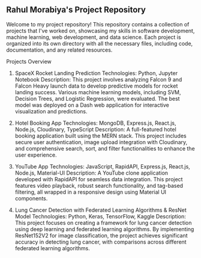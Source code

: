 ## Rahul Morabiya's Project Repository

Welcome to my project repository! This repository contains a collection of projects that I've worked on, showcasing my skills in software development, machine learning, web development, and data science. Each project is organized into its own directory with all the necessary files, including code, documentation, and any related resources.

Projects Overview
1. SpaceX Rocket Landing Prediction
Technologies: Python, Jupyter Notebook
Description:
This project involves analyzing Falcon 9 and Falcon Heavy launch data to develop predictive models for rocket landing success. Various machine learning models, including SVM, Decision Trees, and Logistic Regression, were evaluated. The best model was deployed on a Dash web application for interactive visualization and predictions.


2. Hotel Booking App
Technologies: MongoDB, Express.js, React.js, Node.js, Cloudinary, TypeScript
Description:
A full-featured hotel booking application built using the MERN stack. This project includes secure user authentication, image upload integration with Cloudinary, and comprehensive search, sort, and filter functionalities to enhance the user experience.


3. YouTube App
Technologies: JavaScript, RapidAPI, Express.js, React.js, Node.js, Material-UI
Description:
A YouTube clone application developed with RapidAPI for seamless data integration. This project features video playback, robust search functionality, and tag-based filtering, all wrapped in a responsive design using Material UI components.


4. Lung Cancer Detection with Federated Learning Algorithms & ResNet Model
Technologies: Python, Keras, TensorFlow, Kaggle
Description:
This project focuses on creating a framework for lung cancer detection using deep learning and federated learning algorithms. By implementing ResNet152V2 for image classification, the project achieves significant accuracy in detecting lung cancer, with comparisons across different federated learning algorithms.


